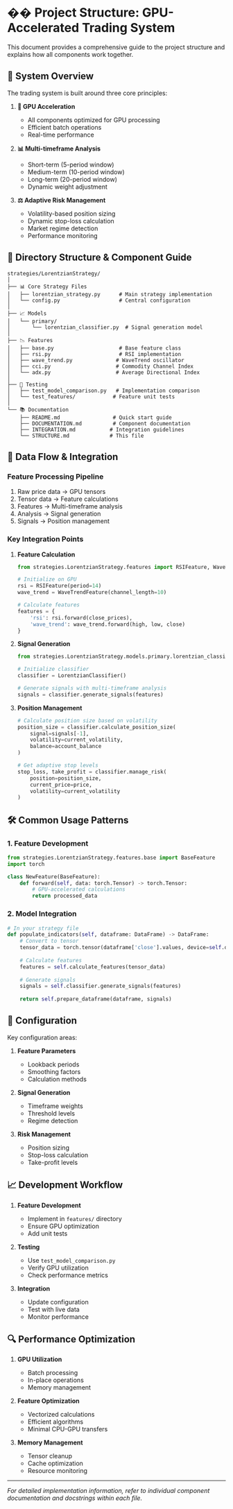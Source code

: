 # �� Project Structure: GPU-Accelerated Trading System

This document provides a comprehensive guide to the project structure and explains how all components work together.

## 🎯 System Overview

The trading system is built around three core principles:

1. **🚀 GPU Acceleration**
   - All components optimized for GPU processing
   - Efficient batch operations
   - Real-time performance

2. **📊 Multi-timeframe Analysis**
   - Short-term (5-period window)
   - Medium-term (10-period window)
   - Long-term (20-period window)
   - Dynamic weight adjustment

3. **⚖️ Adaptive Risk Management**
   - Volatility-based position sizing
   - Dynamic stop-loss calculation
   - Market regime detection
   - Performance monitoring

## 📂 Directory Structure & Component Guide

```
strategies/LorentzianStrategy/
│
├── 📊 Core Strategy Files
│   ├── lorentzian_strategy.py      # Main strategy implementation
│   └── config.py                   # Central configuration
│
├── 📈 Models
│   └── primary/
│       └── lorentzian_classifier.py  # Signal generation model
│
├── 📉 Features
│   ├── base.py                     # Base feature class
│   ├── rsi.py                      # RSI implementation
│   ├── wave_trend.py              # WaveTrend oscillator
│   ├── cci.py                     # Commodity Channel Index
│   └── adx.py                     # Average Directional Index
│
├── 🧪 Testing
│   ├── test_model_comparison.py   # Implementation comparison
│   └── test_features/            # Feature unit tests
│
└── 📚 Documentation
    ├── README.md                 # Quick start guide
    ├── DOCUMENTATION.md          # Component documentation
    ├── INTEGRATION.md           # Integration guidelines
    └── STRUCTURE.md             # This file
```

## 🔄 Data Flow & Integration

### Feature Processing Pipeline
1. Raw price data → GPU tensors
2. Tensor data → Feature calculations
3. Features → Multi-timeframe analysis
4. Analysis → Signal generation
5. Signals → Position management

### Key Integration Points

1. **Feature Calculation**
   ```python
   from strategies.LorentzianStrategy.features import RSIFeature, WaveTrendFeature
   
   # Initialize on GPU
   rsi = RSIFeature(period=14)
   wave_trend = WaveTrendFeature(channel_length=10)
   
   # Calculate features
   features = {
       'rsi': rsi.forward(close_prices),
       'wave_trend': wave_trend.forward(high, low, close)
   }
   ```

2. **Signal Generation**
   ```python
   from strategies.LorentzianStrategy.models.primary.lorentzian_classifier import LorentzianClassifier
   
   # Initialize classifier
   classifier = LorentzianClassifier()
   
   # Generate signals with multi-timeframe analysis
   signals = classifier.generate_signals(features)
   ```

3. **Position Management**
   ```python
   # Calculate position size based on volatility
   position_size = classifier.calculate_position_size(
       signal=signals[-1],
       volatility=current_volatility,
       balance=account_balance
   )
   
   # Get adaptive stop levels
   stop_loss, take_profit = classifier.manage_risk(
       position=position_size,
       current_price=price,
       volatility=current_volatility
   )
   ```

## 🛠️ Common Usage Patterns

### 1. Feature Development
```python
from strategies.LorentzianStrategy.features.base import BaseFeature
import torch

class NewFeature(BaseFeature):
    def forward(self, data: torch.Tensor) -> torch.Tensor:
        # GPU-accelerated calculations
        return processed_data
```

### 2. Model Integration
```python
# In your strategy file
def populate_indicators(self, dataframe: DataFrame) -> DataFrame:
    # Convert to tensor
    tensor_data = torch.tensor(dataframe['close'].values, device=self.device)
    
    # Calculate features
    features = self.calculate_features(tensor_data)
    
    # Generate signals
    signals = self.classifier.generate_signals(features)
    
    return self.prepare_dataframe(dataframe, signals)
```

## 🔧 Configuration

Key configuration areas:

1. **Feature Parameters**
   - Lookback periods
   - Smoothing factors
   - Calculation methods

2. **Signal Generation**
   - Timeframe weights
   - Threshold levels
   - Regime detection

3. **Risk Management**
   - Position sizing
   - Stop-loss calculation
   - Take-profit levels

## 📈 Development Workflow

1. **Feature Development**
   - Implement in `features/` directory
   - Ensure GPU optimization
   - Add unit tests

2. **Testing**
   - Use `test_model_comparison.py`
   - Verify GPU utilization
   - Check performance metrics

3. **Integration**
   - Update configuration
   - Test with live data
   - Monitor performance

## 🔍 Performance Optimization

1. **GPU Utilization**
   - Batch processing
   - In-place operations
   - Memory management

2. **Feature Optimization**
   - Vectorized calculations
   - Efficient algorithms
   - Minimal CPU-GPU transfers

3. **Memory Management**
   - Tensor cleanup
   - Cache optimization
   - Resource monitoring

---

*For detailed implementation information, refer to individual component documentation and docstrings within each file.* 